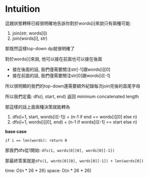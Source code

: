 # Intuition

這題狀態轉移已經很明確地告訴你對於words[i]來說只有兩種可能:
1. join(str, words[i])
2. join(words[i], str)

那既然這樣top-down dp就很明確了

對於words[i]來說, 他可以接在前面也可以接在後面
- 接在後面的話, 我們僅需要關注str[-1]跟words[i][0]
- 接在前面的話, 我們僅需要關注str[0]跟words[i][-1]

所以很明顯的我們的top-down還需要額外紀錄每次join完後的首尾字母

所以我們定義: dfs(i, start, end) 返回 minimum concatenated length

那這樣的話上面兩種決策就能轉為
1. dfs(i+1, start, words[i][-1]) + (n-1 if end == words[i][0] else n)
2. dfs(i+1, words[i][0], end) + (n-1 if words[i][-1] == start else n)

**base case**

`if i == len(words): return 0`

那我們dfs從1開始: `dfs(1, words[0][0], words[0][-1])`

那最終答案就是`dfs(1, words[0][0], words[0][-1]) + len(words[0])`

time: O(n * 26 * 26)
space: O(n * 26 * 26)